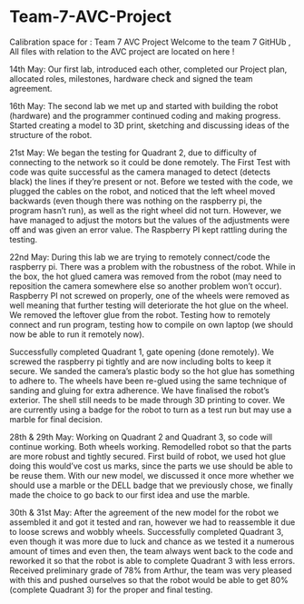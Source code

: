 # Team-7-AVC-Project
Calibration space for : Team 7 AVC Project 
Welcome to the team 7 GitHUb , All files with relation to the AVC project are located on here !

14th May:	Our first lab, introduced each other, completed our Project plan, allocated roles, milestones, hardware check and signed the team agreement.

16th May:	The second lab we met up and started with building the robot (hardware) and the programmer continued coding and making progress. Started creating a model to 3D print, sketching and discussing ideas of the structure of the robot. 

21st May:	We began the testing for Quadrant 2, due to difficulty of connecting to the network so it could be done remotely. The First Test with code was quite successful as the camera managed to detect (detects black) the lines if they’re present or not. Before we tested with the code, we plugged the cables on the robot, and noticed that the left wheel moved backwards (even though there was nothing on the raspberry pi, the program hasn’t run), as well as the right wheel did not turn. However, we have managed to adjust the motors but the values of the adjustments were off and was given an error value. The Raspberry PI kept rattling during the testing.  

22nd May:	During this lab we are trying to remotely connect/code the raspberry pi. There was a problem with the robustness of the robot. While in the box, the hot glued camera was removed from the robot (may need to reposition the camera somewhere else so another problem won’t occur). Raspberry PI not screwed on properly, one of the wheels were removed as well meaning that further testing will deteriorate the hot glue on the wheel. We removed the leftover glue from the robot. Testing how to remotely connect and run program, testing how to compile on own laptop (we should now be able to run it remotely now). 

Successfully completed Quadrant 1, gate opening (done remotely). We screwed the raspberry pi tightly and are now including bolts to keep it secure. We sanded the camera’s plastic body so the hot glue has something to adhere to. The wheels have been re-glued using the same technique of sanding and gluing for extra adherence. We have finalised the robot’s exterior. The shell still needs to be made through 3D printing to cover. We are currently using a badge for the robot to turn as a test run but may use a marble for final decision. 

28th & 29th May:	Working on Quadrant 2 and Quadrant 3, so code will continue working. Both wheels working. Remodelled robot so that the parts are more robust and tightly secured. First build of robot, we used hot glue doing this would’ve cost us marks, since the parts we use should be able to be reuse them. With our new model, we discussed it once more whether we should use a marble or the DELL badge that we previously chose, we finally made the choice to go back to our first idea and use the marble. 

30th & 31st May:	After the agreement of the new model for the robot we assembled it and got it tested and ran, however we had to reassemble it due to loose screws and wobbly wheels. Successfully completed Quadrant 3, even though it was more due to luck and chance as we tested it a numerous amount of times and even then, the team always went back to the code and reworked it so that the robot is able to complete Quadrant 3 with less errors. Received preliminary grade of 78% from Arthur, the team was very pleased with this and pushed ourselves so that the robot would be able to get 80% (complete Quadrant 3) for the proper and final testing.

